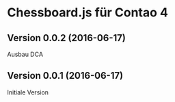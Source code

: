 # Chessboard.js für Contao 4

## Version 0.0.2 (2016-06-17)

Ausbau DCA

## Version 0.0.1 (2016-06-17)

Initiale Version

